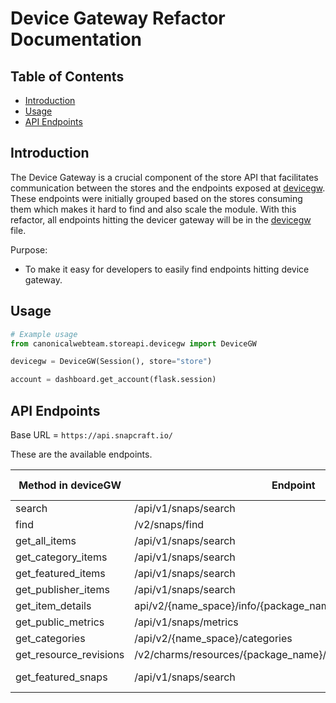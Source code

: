 # Device Gateway Refactor Documentation

## Table of Contents
- [Introduction](#introduction)
- [Usage](#usage)
- [API Endpoints](#api-endpoints)

## Introduction

The Device Gateway is a crucial component of the store API that facilitates communication between the stores and the endpoints exposed at [devicegw](https://api.snapcraft.io/docs). These endpoints were initially grouped based on the stores consuming them which makes it hard to find and also scale the module. With this refactor, all endpoints hitting the devicer gateway will be in the [devicegw](./devicegw.py) file.

Purpose:
- To make it easy for developers to easily find endpoints hitting device gateway.


## Usage

```python
# Example usage
from canonicalwebteam.storeapi.devicegw import DeviceGW

devicegw = DeviceGW(Session(), store="store")

account = dashboard.get_account(flask.session)

```

## API Endpoints
Base URL = `https://api.snapcraft.io/`

These are the available endpoints.

| Method in deviceGW | Endpoint | Methods | Docs Link | Former Location |
|----------|----------|----------|----------|----------|
|     search     |      /api/v1/snaps/search    |    GET      |     https://api.snapcraft.io/docs/search.html#snap_search     |    store.py      |
|     find     |      /v2/snaps/find    |     GET     |     https://api.snapcraft.io/docs/search.html#snaps_find     |     snapstore.py     |
|     get_all_items     |     /api/v1/snaps/search     |     GET     |     https://api.snapcraft.io/docs/search.html#snap_search     |     store.py     |
|     get_category_items     |     /api/v1/snaps/search     |     GET     |     https://api.snapcraft.io/docs/search.html#snap_search     |    store.py      |
|      get_featured_items    |     /api/v1/snaps/search     |     GET     |     https://api.snapcraft.io/docs/search.html#snap_search      |     store.py     |
|     get_publisher_items     |     /api/v1/snaps/search     |   GET       |    https://api.snapcraft.io/docs/search.html#snap_search      |     store.py     |
|     get_item_details     |     api/v2/{name_space}/info/{package_name}     |     GET     |    https://api.snapcraft.io/api/v2/{name_space}/info/{package_name}      |    store.py      |
|     get_public_metrics     |     /api/v1/snaps/metrics     |     POST     |     https://api.snapcraft.io/api/v1/snaps/metrics     |    store.py      |
|     get_categories     |     /api/v2/{name_space}/categories     |     GET     |     https://api.snapcraft.io/api/v2/{name_space}/categories     |     store.py     |
|    get_resource_revisions      |     /v2/charms/resources/{package_name}/{resource_name}/revisions     |     GET     |      https://api.snapcraft.io/docs/charms.html#list_resource_revisions    |    store.py      |
|     get_featured_snaps     |     /api/v1/snaps/search     |     GET     |    https://docs.google.com/document/d/1UAybxuZyErh3ayqb4nzL3T4BbvMtnmKKEPu-ixcCj_8      |     store.py     |